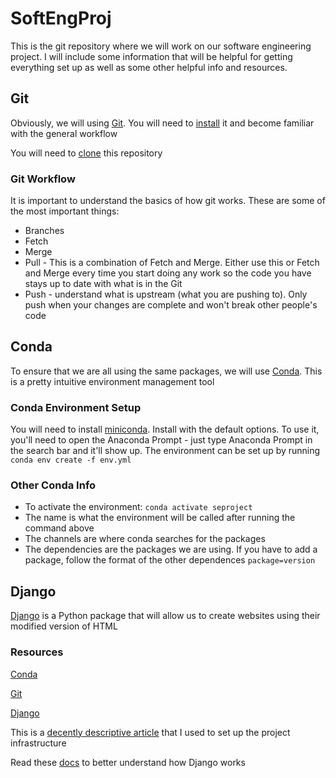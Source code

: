 # SoftEngProj
This is the git repository where we will work on our software engineering project. I will include some information that will be helpful for getting everything set up as well as some other helpful info and resources. 
## Git
Obviously, we will using [Git](https://docs.github.com/en/get-started/getting-started-with-git/set-up-git#using-git). You will need to [install](https://git-scm.com/downloads) it and become familiar with the general workflow

You will need to [clone](https://docs.github.com/en/repositories/creating-and-managing-repositories/cloning-a-repository) this repository
### Git Workflow
It is important to understand the basics of how git works. These are some of the most important things: 
* Branches
* Fetch
* Merge
* Pull - This is a combination of Fetch and Merge. Either use this or Fetch and Merge every time you start doing any work so the code you have stays up to date with what is in the Git
* Push - understand what is upstream (what you are pushing to). Only push when your changes are complete and won't break other people's code
## Conda
To ensure that we are all using the same packages, we will use [Conda](https://docs.anaconda.com/free/miniconda/index.html). This is a pretty intuitive environment management tool
### Conda Environment Setup
You will need to install [miniconda](https://docs.anaconda.com/free/miniconda/index.html). Install with the default options. To use it, you'll need to open the Anaconda Prompt - just type Anaconda Prompt in the search bar and it'll show up.
The environment can be set up by running `conda env create -f env.yml`
### Other Conda Info
* To activate the environment: `conda activate seproject`
* The name is what the environment will be called after running the command above
* The channels are where conda searches for the packages 
* The dependencies are the packages we are using. If you have to add a package, follow the format of the other dependences `package=version`
## Django
[Django](https://docs.djangoproject.com/en/5.0/) is a Python package that will allow us to create websites using their modified version of HTML
### Resources
[Conda](https://docs.anaconda.com/free/miniconda/index.html)  

[Git](https://docs.github.com/en/get-started/getting-started-with-git/set-up-git#using-git)

[Django](https://docs.djangoproject.com/en/5.0/)

This is a [decently descriptive article](https://medium.com/django-unleashed/django-project-structure-a-comprehensive-guide-4b2ddbf2b6b8) that I used to set up the project infrastructure

Read these [docs](https://developer.mozilla.org/en-US/docs/Learn/Server-side/Django/Introduction) to better understand how Django works